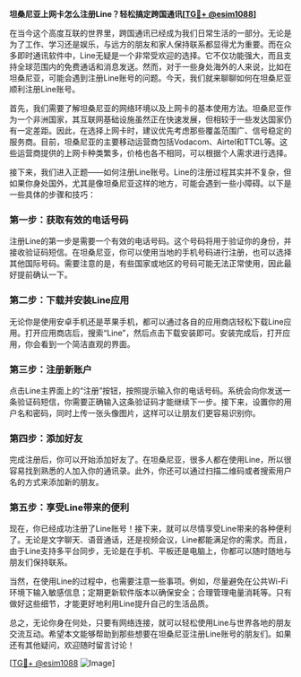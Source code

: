 **坦桑尼亚上网卡怎么注册Line？轻松搞定跨国通讯[[TG💪+ @esim1088](https://t.me/s/esim1088)]**

在当今这个高度互联的世界里，跨国通讯已经成为我们日常生活的一部分。无论是为了工作、学习还是娱乐，与远方的朋友和家人保持联系都显得尤为重要。而在众多即时通讯软件中，Line无疑是一个非常受欢迎的选择。它不仅功能强大，而且支持全球范围内的免费通话和消息发送。然而，对于一些身处海外的人来说，比如在坦桑尼亚，可能会遇到注册Line账号的问题。今天，我们就来聊聊如何在坦桑尼亚顺利注册Line账号。

首先，我们需要了解坦桑尼亚的网络环境以及上网卡的基本使用方法。坦桑尼亚作为一个非洲国家，其互联网基础设施虽然正在快速发展，但相较于一些发达国家仍有一定差距。因此，在选择上网卡时，建议优先考虑那些覆盖范围广、信号稳定的服务商。目前，坦桑尼亚的主要移动运营商包括Vodacom、Airtel和TTCL等。这些运营商提供的上网卡种类繁多，价格也各不相同，可以根据个人需求进行选择。

接下来，我们进入正题——如何注册Line账号。Line的注册过程其实并不复杂，但如果你身处国外，尤其是像坦桑尼亚这样的地方，可能会遇到一些小障碍。以下是一些具体的步骤和技巧：

### 第一步：获取有效的电话号码

注册Line的第一步是需要一个有效的电话号码。这个号码将用于验证你的身份，并接收验证码短信。在坦桑尼亚，你可以使用当地的手机号码进行注册，也可以选择其他国际号码。需要注意的是，有些国家或地区的号码可能无法正常使用，因此最好提前确认一下。

### 第二步：下载并安装Line应用

无论你是使用安卓手机还是苹果手机，都可以通过各自的应用商店轻松下载Line应用。打开应用商店后，搜索“Line”，然后点击下载安装即可。安装完成后，打开应用，你会看到一个简洁直观的界面。

### 第三步：注册新账户

点击Line主界面上的“注册”按钮，按照提示输入你的电话号码。系统会向你发送一条验证码短信，你需要正确输入这条验证码才能继续下一步。接下来，设置你的用户名和密码，同时上传一张头像图片，这样可以让朋友们更容易识别你。

### 第四步：添加好友

完成注册后，你可以开始添加好友了。在坦桑尼亚，很多人都在使用Line，所以很容易找到熟悉的人加入你的通讯录。此外，你还可以通过扫描二维码或者搜索用户名的方式来添加新的朋友。

### 第五步：享受Line带来的便利

现在，你已经成功注册了Line账号！接下来，就可以尽情享受Line带来的各种便利了。无论是文字聊天、语音通话，还是视频会议，Line都能满足你的需求。而且，由于Line支持多平台同步，无论是在手机、平板还是电脑上，你都可以随时随地与朋友们保持联系。

当然，在使用Line的过程中，也需要注意一些事项。例如，尽量避免在公共Wi-Fi环境下输入敏感信息；定期更新软件版本以确保安全；合理管理电量消耗等。只有做好这些细节，才能更好地利用Line提升自己的生活品质。

总之，无论你身在何处，只要有网络连接，就可以轻松使用Line与世界各地的朋友交流互动。希望本文能够帮助到那些想要在坦桑尼亚注册Line账号的朋友们。如果还有其他疑问，欢迎随时留言讨论！

[[TG💪+ @esim1088](https://t.me/s/esim1088) ![Image](https://i.postimg.cc/4NQfJmqS/Snipaste-2025-05-13-00-14-12.png)]